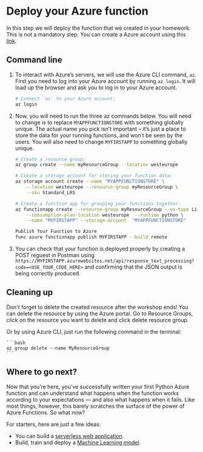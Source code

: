 # Deploy your Azure function

In this step we will deploy the function that we created in your homework. This is not a mandatory step.
You can create a Azure account using this [link](https://azure.microsoft.com/en-gb/).

## Command line

1. To interact with Azure’s servers, we will use the Azure CLI command, `az`. First you need to log into your Azure account by running `az login`. It will load up the browser and ask you to log in to your Azure account. 

    ```bash
    # Connect `az` to your Azure account:
    az login
    ```

2. Now, you will need to run the three az commands below. You will need to change is to replace `MYAPPFUNCTIONSTORE` with something globally unique. 
The actual name you pick isn’t important – it’s just a place to store the data for your running functions, and won’t be seen by the users. 
You will also need to change `MYFIRSTAPP` to something globally unique.

    ```bash
    # Create a resource group:
    az group create --name myResourceGroup --location westeurope

    # Create a storage account for storing your function data:
    az storage account create --name "MYAPPFUNCTIONSTORE" \
        --location westeurope --resource-group myResourceGroup \
        --sku Standard_LRS

    # Create a function app for grouping your functions together:
    az functionapp create --resource-group myResourceGroup --os-type Linux \
        --consumption-plan-location westeurope  --runtime python \
        --name "MYFIRSTAPP" --storage-account  "MYAPPFUNCTIONSTORE"
    ```

    ```bash
    Publish Your Function to Azure
    func azure functionapp publish MYFIRSTAPP --build remote
    ```
 
4. You can check that your function is deployed properly by creating a POST reguest in Postman using `https://MYFIRSTAPP.azurewebsites.net/api/response_text_processing?code=<USE_YOUR_CODE_HERE>` and confirming that the JSON output is being correctly produced.

## Cleaning up
Don't forget to delete the created resource after the workshop ends! You can delete the resource by using the Azure portal.
Go to Resource Groups, click on the resource you want to delete and click delete resource group.

Or by using Azure CLI, just run the following command in the terminal: 

    ```bash
    az group delete --name MyResourceGroup
    ```

## Where to go next?
Now that you’re here, you’ve successfully written your first Python Azure function and can understand what happens when the function works according 
to your expectations — and also what happens when it fails. Like most things, however, this barely scratches the surface of the power of Azure Functions. So what now?

For starters, here are just a few ideas:

* You can build a [serverless web application](https://docs.microsoft.com/en-us/azure/architecture/reference-architectures/serverless/web-app).
* Build, train and deploy a [Machine Learning model](https://azure.microsoft.com/en-us/free/machine-learning/search/?&ef_id=Cj0KCQiA1-3yBRCmARIsAN7B4H1RepL2p1tSCOK06GtxfTVeimTE4Ccc1PJIEiZeV9ku_2GMyAh8a6waAmsNEALw_wcB:G:s&OCID=AID2000098_SEM_L0hncz7b&MarinID=L0hncz7b_369039617729_azure%20machine%20learning_e_c__75540808959_kwd-298261819911&lnkd=Google_Azure_Brand&dclid=CMGAtqLA-ecCFZYK4AodYmUNOA).
